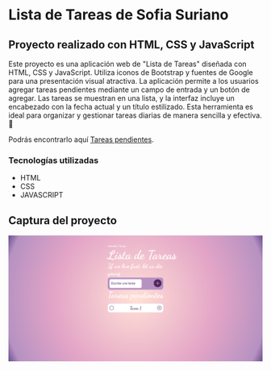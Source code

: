 # Lista de Tareas de Sofia Suriano 
## Proyecto realizado con HTML, CSS y JavaScript

Este proyecto es una aplicación web de "Lista de Tareas" diseñada con HTML, CSS y JavaScript. Utiliza iconos de Bootstrap y fuentes de Google para una presentación visual atractiva. La aplicación permite a los usuarios agregar tareas pendientes mediante un campo de entrada y un botón de agregar. Las tareas se muestran en una lista, y la interfaz incluye un encabezado con la fecha actual y un título estilizado. Esta herramienta es ideal para organizar y gestionar tareas diarias de manera sencilla y efectiva. 💜

Podrás encontrarlo aquí [Tareas pendientes](https://github.com/SofiSuriano).

### Tecnologías utilizadas

* HTML
* CSS
* JAVASCRIPT

## Captura del proyecto 

![Captura del proyecto](/Fotos/Capturalista.png)
